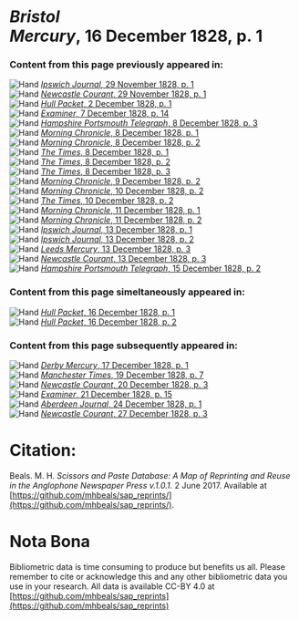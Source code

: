 # *Bristol Mercury*, 16 December 1828, p. 1  
  
### Content from this page previously appeared in:  
![Hand](http://scissorsandpaste.net/wp-content/uploads/2017/06/smallhandpointer.png) [*Ipswich Journal*, 29 November 1828, p. 1](https://mhbeals.github.io/sap_html/Ipswich-Journal/Ipswich-Journal-29-November-1828-p-1)  
![Hand](http://scissorsandpaste.net/wp-content/uploads/2017/06/smallhandpointer.png) [*Newcastle Courant*, 29 November 1828, p. 1](https://mhbeals.github.io/sap_html/Newcastle-Courant/Newcastle-Courant-29-November-1828-p-1)  
![Hand](http://scissorsandpaste.net/wp-content/uploads/2017/06/smallhandpointer.png) [*Hull Packet*, 2 December 1828, p. 1](https://mhbeals.github.io/sap_html/Hull-Packet/Hull-Packet-2-December-1828-p-1)  
![Hand](http://scissorsandpaste.net/wp-content/uploads/2017/06/smallhandpointer.png) [*Examiner*, 7 December 1828, p. 14](https://mhbeals.github.io/sap_html/Examiner/Examiner-7-December-1828-p-14)  
![Hand](http://scissorsandpaste.net/wp-content/uploads/2017/06/smallhandpointer.png) [*Hampshire Portsmouth Telegraph*, 8 December 1828, p. 3](https://mhbeals.github.io/sap_html/Hampshire-Portsmouth-Telegraph/Hampshire-Portsmouth-Telegraph-8-December-1828-p-3)  
![Hand](http://scissorsandpaste.net/wp-content/uploads/2017/06/smallhandpointer.png) [*Morning Chronicle*, 8 December 1828, p. 1](https://mhbeals.github.io/sap_html/Morning-Chronicle/Morning-Chronicle-8-December-1828-p-1)  
![Hand](http://scissorsandpaste.net/wp-content/uploads/2017/06/smallhandpointer.png) [*Morning Chronicle*, 8 December 1828, p. 2](https://mhbeals.github.io/sap_html/Morning-Chronicle/Morning-Chronicle-8-December-1828-p-2)  
![Hand](http://scissorsandpaste.net/wp-content/uploads/2017/06/smallhandpointer.png) [*The Times*, 8 December 1828, p. 1](https://mhbeals.github.io/sap_html/The-Times/The-Times-8-December-1828-p-1)  
![Hand](http://scissorsandpaste.net/wp-content/uploads/2017/06/smallhandpointer.png) [*The Times*, 8 December 1828, p. 2](https://mhbeals.github.io/sap_html/The-Times/The-Times-8-December-1828-p-2)  
![Hand](http://scissorsandpaste.net/wp-content/uploads/2017/06/smallhandpointer.png) [*The Times*, 8 December 1828, p. 3](https://mhbeals.github.io/sap_html/The-Times/The-Times-8-December-1828-p-3)  
![Hand](http://scissorsandpaste.net/wp-content/uploads/2017/06/smallhandpointer.png) [*Morning Chronicle*, 9 December 1828, p. 2](https://mhbeals.github.io/sap_html/Morning-Chronicle/Morning-Chronicle-9-December-1828-p-2)  
![Hand](http://scissorsandpaste.net/wp-content/uploads/2017/06/smallhandpointer.png) [*Morning Chronicle*, 10 December 1828, p. 2](https://mhbeals.github.io/sap_html/Morning-Chronicle/Morning-Chronicle-10-December-1828-p-2)  
![Hand](http://scissorsandpaste.net/wp-content/uploads/2017/06/smallhandpointer.png) [*The Times*, 10 December 1828, p. 2](https://mhbeals.github.io/sap_html/The-Times/The-Times-10-December-1828-p-2)  
![Hand](http://scissorsandpaste.net/wp-content/uploads/2017/06/smallhandpointer.png) [*Morning Chronicle*, 11 December 1828, p. 1](https://mhbeals.github.io/sap_html/Morning-Chronicle/Morning-Chronicle-11-December-1828-p-1)  
![Hand](http://scissorsandpaste.net/wp-content/uploads/2017/06/smallhandpointer.png) [*Morning Chronicle*, 11 December 1828, p. 2](https://mhbeals.github.io/sap_html/Morning-Chronicle/Morning-Chronicle-11-December-1828-p-2)  
![Hand](http://scissorsandpaste.net/wp-content/uploads/2017/06/smallhandpointer.png) [*Ipswich Journal*, 13 December 1828, p. 1](https://mhbeals.github.io/sap_html/Ipswich-Journal/Ipswich-Journal-13-December-1828-p-1)  
![Hand](http://scissorsandpaste.net/wp-content/uploads/2017/06/smallhandpointer.png) [*Ipswich Journal*, 13 December 1828, p. 2](https://mhbeals.github.io/sap_html/Ipswich-Journal/Ipswich-Journal-13-December-1828-p-2)  
![Hand](http://scissorsandpaste.net/wp-content/uploads/2017/06/smallhandpointer.png) [*Leeds Mercury*, 13 December 1828, p. 3](https://mhbeals.github.io/sap_html/Leeds-Mercury/Leeds-Mercury-13-December-1828-p-3)  
![Hand](http://scissorsandpaste.net/wp-content/uploads/2017/06/smallhandpointer.png) [*Newcastle Courant*, 13 December 1828, p. 3](https://mhbeals.github.io/sap_html/Newcastle-Courant/Newcastle-Courant-13-December-1828-p-3)  
![Hand](http://scissorsandpaste.net/wp-content/uploads/2017/06/smallhandpointer.png) [*Hampshire Portsmouth Telegraph*, 15 December 1828, p. 2](https://mhbeals.github.io/sap_html/Hampshire-Portsmouth-Telegraph/Hampshire-Portsmouth-Telegraph-15-December-1828-p-2)  
  
### Content from this page simeltaneously appeared in:  
![Hand](http://scissorsandpaste.net/wp-content/uploads/2017/06/smallhandpointer.png) [*Hull Packet*, 16 December 1828, p. 1](https://mhbeals.github.io/sap_html/Hull-Packet/Hull-Packet-16-December-1828-p-1)  
![Hand](http://scissorsandpaste.net/wp-content/uploads/2017/06/smallhandpointer.png) [*Hull Packet*, 16 December 1828, p. 2](https://mhbeals.github.io/sap_html/Hull-Packet/Hull-Packet-16-December-1828-p-2)  
  
### Content from this page subsequently appeared in:  
![Hand](http://scissorsandpaste.net/wp-content/uploads/2017/06/smallhandpointer.png) [*Derby Mercury*, 17 December 1828, p. 1](https://mhbeals.github.io/sap_html/Derby-Mercury/Derby-Mercury-17-December-1828-p-1)  
![Hand](http://scissorsandpaste.net/wp-content/uploads/2017/06/smallhandpointer.png) [*Manchester Times*, 19 December 1828, p. 7](https://mhbeals.github.io/sap_html/Manchester-Times/Manchester-Times-19-December-1828-p-7)  
![Hand](http://scissorsandpaste.net/wp-content/uploads/2017/06/smallhandpointer.png) [*Newcastle Courant*, 20 December 1828, p. 3](https://mhbeals.github.io/sap_html/Newcastle-Courant/Newcastle-Courant-20-December-1828-p-3)  
![Hand](http://scissorsandpaste.net/wp-content/uploads/2017/06/smallhandpointer.png) [*Examiner*, 21 December 1828, p. 15](https://mhbeals.github.io/sap_html/Examiner/Examiner-21-December-1828-p-15)  
![Hand](http://scissorsandpaste.net/wp-content/uploads/2017/06/smallhandpointer.png) [*Aberdeen Journal*, 24 December 1828, p. 1](https://mhbeals.github.io/sap_html/Aberdeen-Journal/Aberdeen-Journal-24-December-1828-p-1)  
![Hand](http://scissorsandpaste.net/wp-content/uploads/2017/06/smallhandpointer.png) [*Newcastle Courant*, 27 December 1828, p. 3](https://mhbeals.github.io/sap_html/Newcastle-Courant/Newcastle-Courant-27-December-1828-p-3)  


# Citation: 

Beals. M. H. *Scissors and Paste Database: A Map of Reprinting and Reuse in the Anglophone Newspaper Press v.1.0.1.* 2 June 2017. Available at [https://github.com/mhbeals/sap_reprints/](https://github.com/mhbeals/sap_reprints/). 

# Nota Bona

Bibliometric data is time consuming to produce but benefits us all. Please remember to cite or acknowledge this and any other bibliometric data you use in your research. All data is available CC-BY 4.0 at [https://github.com/mhbeals/sap_reprints](https://github.com/mhbeals/sap_reprints)